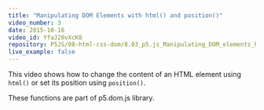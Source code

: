 ```yaml
---
title: "Manipulating DOM Elements with html() and position()"
video_number: 3
date: 2015-10-16
video_id: YfaJ20vXcK8
repository: P5JS/08-html-css-dom/8.03_p5.js_Manipulating_DOM_elements_html_position
live_example: false
---
```


This video shows how to change the content of an HTML element using `html()` or set its position using `position()`.

These functions are part of p5.dom.js library.
